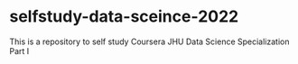 # selfstudy-data-sceince-2022
This is a repository to self study Coursera JHU Data Science Specialization Part I
